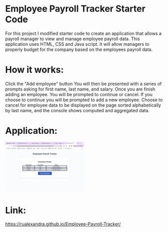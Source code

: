 # Employee Payroll Tracker Starter Code

For this project I modified starter code to create an application that allows a payroll manager to view and manage employee payroll data. This application uses HTML, CSS and Java script. It will allow managers to properly budget for the company based on the employees payroll data.

# How it works:

Click the "Add employee" button
You will then be presented with a series of prompts asking for first name, last name, and salary.
Once you are finish adding an employee.
You will be prompted to continue or cancel.
If you choose to continue you will be prompted to add a new employee.
Choose to cancel for employee data to be displayed on the page sorted alphabetically by last name, and the console shows computed and aggregated data.

# Application:

<img src="https://github.com/Rualexandra/Employee-Payroll-Tracker/blob/main/Assets/Screenshot%202024-03-10%20at%2012.19.10%20PM.png" width="50%" height="50%">

# Link:

<https://rualexandra.github.io/Employee-Payroll-Tracker/>
